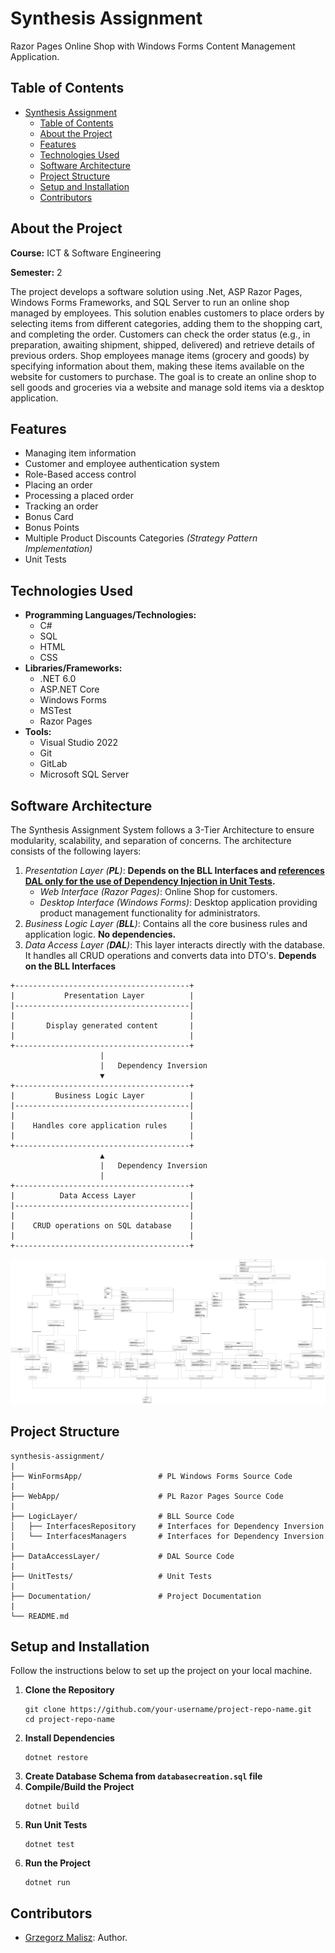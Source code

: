 # Synthesis Assignment

Razor Pages Online Shop with Windows Forms Content Management Application.

## Table of Contents

- [Synthesis Assignment](#synthesis-assignment)
  - [Table of Contents](#table-of-contents)
  - [About the Project](#about-the-project)
  - [Features](#features)
  - [Technologies Used](#technologies-used)
  - [Software Architecture](#software-architecture)
  - [Project Structure](#project-structure)
  - [Setup and Installation](#setup-and-installation)
  - [Contributors](#contributors)

## About the Project

**Course:** ICT & Software Engineering

**Semester:** 2

The project develops a software solution using .Net, ASP Razor Pages, Windows Forms Frameworks, and SQL Server to run an online shop managed by employees. This solution enables customers to place orders by selecting items from different categories, adding them to the shopping cart, and completing the order. Customers can check the order status (e.g., in preparation, awaiting shipment, shipped, delivered) and retrieve details of previous orders. Shop employees manage items (grocery and goods) by specifying information about them, making these items available on the website for customers to purchase. The goal is to create an online shop to sell goods and groceries via a website and manage sold items via a desktop application.

## Features

- Managing item information
- Customer and employee authentication system
- Role-Based access control
- Placing an order
- Processing a placed order
- Tracking an order
- Bonus Card
- Bonus Points
- Multiple Product Discounts Categories _(Strategy Pattern Implementation)_
- Unit Tests

## Technologies Used

- **Programming Languages/Technologies:**
  - C#
  - SQL
  - HTML
  - CSS
- **Libraries/Frameworks:**
  - .NET 6.0
  - ASP.NET Core
  - Windows Forms
  - MSTest
  - Razor Pages
- **Tools:**
  - Visual Studio 2022
  - Git
  - GitLab
  - Microsoft SQL Server

## Software Architecture

The Synthesis Assignment System follows a 3-Tier Architecture to ensure modularity, scalability, and separation of concerns. The architecture consists of the following layers:

1. _Presentation Layer (**PL**)_: **Depends on the BLL Interfaces and <u>references DAL only for the use of Dependency Injection in Unit Tests</u>.**
   - _Web Interface (Razor Pages)_: Online Shop for customers.
   - _Desktop Interface (Windows Forms)_: Desktop application providing product management functionality for administrators.
2. _Business Logic Layer (**BLL**)_: Contains all the core business rules and application logic. **No dependencies.**
3. _Data Access Layer (**DAL**)_: This layer interacts directly with the database. It handles all CRUD operations and converts data into DTO's. **Depends on the BLL Interfaces**

```
+---------------------------------------+
|           Presentation Layer          |
|---------------------------------------|
|                                       |
|       Display generated content       |
|                                       |
+---------------------------------------+
                    |
                    |   Dependency Inversion
                    ▼
+---------------------------------------+
|         Business Logic Layer          |
|---------------------------------------|
|                                       |
|    Handles core application rules     |
|                                       |
+---------------------------------------+
                    ▲
                    |   Dependency Inversion
                    |
+---------------------------------------+
|          Data Access Layer            |
|---------------------------------------|
|                                       |
|    CRUD operations on SQL database    |
|                                       |
+---------------------------------------+

```

![UML Diagram (Better Quality with PDF file)](Documentation/UML.png)

## Project Structure

```
synthesis-assignment/
|
├── WinFormsApp/                 # PL Windows Forms Source Code
|
├── WebApp/                      # PL Razor Pages Source Code
|
├── LogicLayer/                  # BLL Source Code
│   ├── InterfacesRepository     # Interfaces for Dependency Inversion
│   └── InterfacesManagers       # Interfaces for Dependency Inversion
|
├── DataAccessLayer/             # DAL Source Code
|
├── UnitTests/                   # Unit Tests
|
├── Documentation/               # Project Documentation
|
└── README.md
```

## Setup and Installation

Follow the instructions below to set up the project on your local machine.

1. **Clone the Repository**
   ```
   git clone https://github.com/your-username/project-repo-name.git
   cd project-repo-name
   ```
2. **Install Dependencies**
   ```
   dotnet restore
   ```
3. **Create Database Schema from `databasecreation.sql` file**
4. **Compile/Build the Project**
   ```
   dotnet build
   ```
5. **Run Unit Tests**
   ```
   dotnet test
   ```
6. **Run the Project**
   ```
   dotnet run
   ```

## Contributors

- [Grzegorz Malisz](https://github.com/grzgm): Author.
